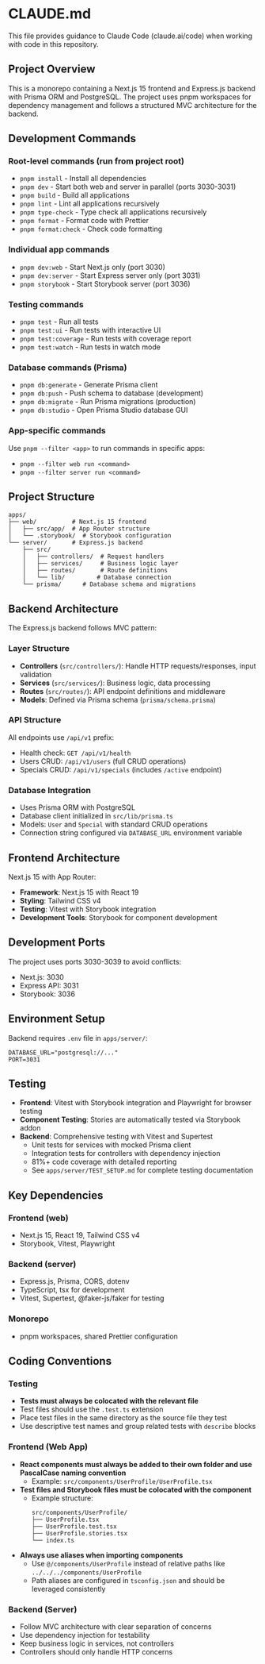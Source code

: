 # CLAUDE.md

This file provides guidance to Claude Code (claude.ai/code) when working with code in this repository.

## Project Overview

This is a monorepo containing a Next.js 15 frontend and Express.js backend with Prisma ORM and PostgreSQL. The project uses pnpm workspaces for dependency management and follows a structured MVC architecture for the backend.

## Development Commands

### Root-level commands (run from project root)

- `pnpm install` - Install all dependencies
- `pnpm dev` - Start both web and server in parallel (ports 3030-3031)
- `pnpm build` - Build all applications
- `pnpm lint` - Lint all applications recursively
- `pnpm type-check` - Type check all applications recursively
- `pnpm format` - Format code with Prettier
- `pnpm format:check` - Check code formatting

### Individual app commands

- `pnpm dev:web` - Start Next.js only (port 3030)
- `pnpm dev:server` - Start Express server only (port 3031)
- `pnpm storybook` - Start Storybook server (port 3036)

### Testing commands

- `pnpm test` - Run all tests
- `pnpm test:ui` - Run tests with interactive UI
- `pnpm test:coverage` - Run tests with coverage report
- `pnpm test:watch` - Run tests in watch mode

### Database commands (Prisma)

- `pnpm db:generate` - Generate Prisma client
- `pnpm db:push` - Push schema to database (development)
- `pnpm db:migrate` - Run Prisma migrations (production)
- `pnpm db:studio` - Open Prisma Studio database GUI

### App-specific commands

Use `pnpm --filter <app>` to run commands in specific apps:

- `pnpm --filter web run <command>`
- `pnpm --filter server run <command>`

## Project Structure

```
apps/
├── web/          # Next.js 15 frontend
│   ├── src/app/  # App Router structure
│   └── .storybook/  # Storybook configuration
└── server/       # Express.js backend
    ├── src/
    │   ├── controllers/  # Request handlers
    │   ├── services/     # Business logic layer
    │   ├── routes/       # Route definitions
    │   └── lib/         # Database connection
    └── prisma/      # Database schema and migrations
```

## Backend Architecture

The Express.js backend follows MVC pattern:

### Layer Structure

- **Controllers** (`src/controllers/`): Handle HTTP requests/responses, input validation
- **Services** (`src/services/`): Business logic, data processing
- **Routes** (`src/routes/`): API endpoint definitions and middleware
- **Models**: Defined via Prisma schema (`prisma/schema.prisma`)

### API Structure

All endpoints use `/api/v1` prefix:

- Health check: `GET /api/v1/health`
- Users CRUD: `/api/v1/users` (full CRUD operations)
- Specials CRUD: `/api/v1/specials` (includes `/active` endpoint)

### Database Integration

- Uses Prisma ORM with PostgreSQL
- Database client initialized in `src/lib/prisma.ts`
- Models: `User` and `Special` with standard CRUD operations
- Connection string configured via `DATABASE_URL` environment variable

## Frontend Architecture

Next.js 15 with App Router:

- **Framework**: Next.js 15 with React 19
- **Styling**: Tailwind CSS v4
- **Testing**: Vitest with Storybook integration
- **Development Tools**: Storybook for component development

## Development Ports

The project uses ports 3030-3039 to avoid conflicts:

- Next.js: 3030
- Express API: 3031
- Storybook: 3036

## Environment Setup

Backend requires `.env` file in `apps/server/`:

```
DATABASE_URL="postgresql://..."
PORT=3031
```

## Testing

- **Frontend**: Vitest with Storybook integration and Playwright for browser testing
- **Component Testing**: Stories are automatically tested via Storybook addon
- **Backend**: Comprehensive testing with Vitest and Supertest
  - Unit tests for services with mocked Prisma client
  - Integration tests for controllers with dependency injection
  - 81%+ code coverage with detailed reporting
  - See `apps/server/TEST_SETUP.md` for complete testing documentation

## Key Dependencies

### Frontend (web)

- Next.js 15, React 19, Tailwind CSS v4
- Storybook, Vitest, Playwright

### Backend (server)

- Express.js, Prisma, CORS, dotenv
- TypeScript, tsx for development
- Vitest, Supertest, @faker-js/faker for testing

### Monorepo

- pnpm workspaces, shared Prettier configuration

## Coding Conventions

### Testing

- **Tests must always be colocated with the relevant file**
- Test files should use the `.test.ts` extension
- Place test files in the same directory as the source file they test
- Use descriptive test names and group related tests with `describe` blocks

### Frontend (Web App)

- **React components must always be added to their own folder and use PascalCase naming convention**
  - Example: `src/components/UserProfile/UserProfile.tsx`
- **Test files and Storybook files must be colocated with the component**
  - Example structure:
    ```
    src/components/UserProfile/
    ├── UserProfile.tsx
    ├── UserProfile.test.tsx
    ├── UserProfile.stories.tsx
    └── index.ts
    ```
- **Always use aliases when importing components**
  - Use `@/components/UserProfile` instead of relative paths like `../../../components/UserProfile`
  - Path aliases are configured in `tsconfig.json` and should be leveraged consistently

### Backend (Server)

- Follow MVC architecture with clear separation of concerns
- Use dependency injection for testability
- Keep business logic in services, not controllers
- Controllers should only handle HTTP concerns
